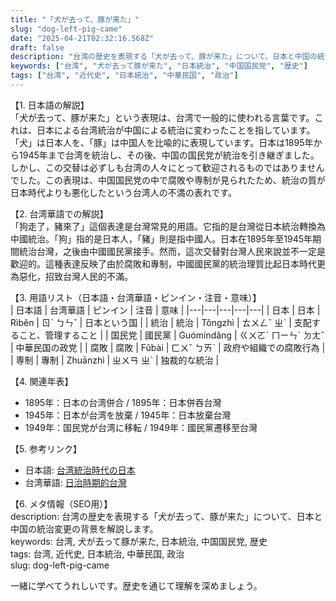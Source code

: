 ```yaml
---
title: "「犬が去って、豚が来た」"
slug: "dog-left-pig-came"
date: "2025-04-21T02:32:16.568Z"
draft: false
description: "台湾の歴史を表現する「犬が去って、豚が来た」について、日本と中国の統治変更の背景を解説します。"
keywords: ["台湾", "犬が去って豚が来た", "日本統治", "中国国民党", "歴史"]
tags: ["台湾", "近代史", "日本統治", "中華民国", "政治"]
---
```


【1. 日本語の解説】  
「犬が去って、豚が来た」という表現は、台湾で一般的に使われる言葉です。これは、日本による台湾統治が中国による統治に変わったことを指しています。「犬」は日本人を、「豚」は中国人を比喩的に表現しています。日本は1895年から1945年まで台湾を統治し、その後、中国の国民党が統治を引き継ぎました。しかし、この交替は必ずしも台湾の人々にとって歓迎されるものではありませんでした。この表現は、中国国民党の中で腐敗や専制が見られたため、統治の質が日本時代よりも悪化したという台湾人の不満の表れです。

【2. 台湾華語での解説】  
「狗走了，豬來了」這個表達是台灣常見的用語。它指的是台灣從日本統治轉換為中國統治。「狗」指的是日本人，「豬」則是指中國人。日本在1895年至1945年期間統治台灣，之後由中國國民黨接手。然而，這次交替對台灣人民來說並不一定是歡迎的。這種表達反映了由於腐敗和專制，中國國民黨的統治理質比起日本時代更為惡化，招致台灣人民的不滿。

【3. 用語リスト（日本語・台湾華語・ピンイン・注音・意味）】  
| 日本語 | 台湾華語 | ピンイン | 注音 | 意味 |
|---|---|---|---|---|
| 日本 | 日本 | Rìběn | ㄖˋ ㄅㄣˇ | 日本という国 |
| 統治 | 統治 | Tǒngzhì | ㄊㄨㄥˇ ㄓˋ | 支配すること、管理すること |
| 国民党 | 國民黨 | Guómíndǎng | ㄍㄨㄛˊ ㄇㄧㄣˊ ㄉㄤˇ | 中華民国の政党 |
| 腐敗 | 腐敗 | Fǔbài | ㄈㄨˇ ㄅㄞˋ | 政府や組織での腐敗行為 |
| 専制 | 專制 | Zhuānzhì | ㄓㄨㄢ ㄓˋ | 独裁的な統治 |

【4. 関連年表】  
- 1895年：日本の台湾併合 / 1895年：日本併吞台灣  
- 1945年：日本が台湾を放棄 / 1945年：日本放棄台灣  
- 1949年：国民党が台湾に移転 / 1949年：國民黨遷移至台灣

【5. 参考リンク】  
- 日本語: [台湾統治時代の日本](https://ja.wikipedia.org/wiki/%E6%97%A5%E6%9C%AC%E7%B5%B1%E6%B2%BB%E6%99%82%E4%BB%A3%E3%81%AE%E5%8F%B0%E6%B9%BE)  
- 台湾華語: [日治時期的台灣](https://zh.wikipedia.org/wiki/%E6%97%A5%E6%B2%BB%E6%99%82%E6%9C%9F%E7%9A%84%E5%8F%B0%E7%81%A3)  

【6. メタ情報（SEO用）】  
description: 台湾の歴史を表現する「犬が去って、豚が来た」について、日本と中国の統治変更の背景を解説します。  
keywords: 台湾, 犬が去って豚が来た, 日本統治, 中国国民党, 歴史  
tags: 台湾, 近代史, 日本統治, 中華民国, 政治  
slug: dog-left-pig-came  

一緒に学べてうれしいです。歴史を通じて理解を深めましょう。